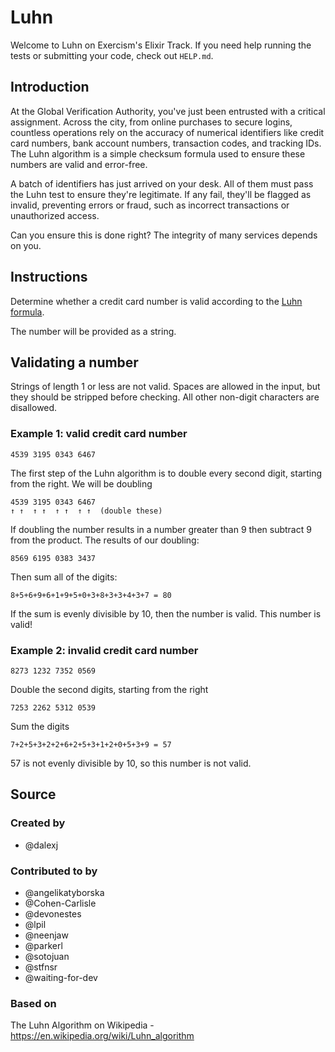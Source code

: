 # Luhn

Welcome to Luhn on Exercism's Elixir Track.
If you need help running the tests or submitting your code, check out `HELP.md`.

## Introduction

At the Global Verification Authority, you've just been entrusted with a critical assignment.
Across the city, from online purchases to secure logins, countless operations rely on the accuracy of numerical identifiers like credit card numbers, bank account numbers, transaction codes, and tracking IDs.
The Luhn algorithm is a simple checksum formula used to ensure these numbers are valid and error-free.

A batch of identifiers has just arrived on your desk.
All of them must pass the Luhn test to ensure they're legitimate.
If any fail, they'll be flagged as invalid, preventing errors or fraud, such as incorrect transactions or unauthorized access.

Can you ensure this is done right? The integrity of many services depends on you.

## Instructions

Determine whether a credit card number is valid according to the [Luhn formula][luhn].

The number will be provided as a string.

## Validating a number

Strings of length 1 or less are not valid.
Spaces are allowed in the input, but they should be stripped before checking.
All other non-digit characters are disallowed.

### Example 1: valid credit card number

```text
4539 3195 0343 6467
```

The first step of the Luhn algorithm is to double every second digit, starting from the right.
We will be doubling

```text
4539 3195 0343 6467
↑ ↑  ↑ ↑  ↑ ↑  ↑ ↑  (double these)
```

If doubling the number results in a number greater than 9 then subtract 9 from the product.
The results of our doubling:

```text
8569 6195 0383 3437
```

Then sum all of the digits:

```text
8+5+6+9+6+1+9+5+0+3+8+3+3+4+3+7 = 80
```

If the sum is evenly divisible by 10, then the number is valid.
This number is valid!

### Example 2: invalid credit card number

```text
8273 1232 7352 0569
```

Double the second digits, starting from the right

```text
7253 2262 5312 0539
```

Sum the digits

```text
7+2+5+3+2+2+6+2+5+3+1+2+0+5+3+9 = 57
```

57 is not evenly divisible by 10, so this number is not valid.

[luhn]: https://en.wikipedia.org/wiki/Luhn_algorithm

## Source

### Created by

- @dalexj

### Contributed to by

- @angelikatyborska
- @Cohen-Carlisle
- @devonestes
- @lpil
- @neenjaw
- @parkerl
- @sotojuan
- @stfnsr
- @waiting-for-dev

### Based on

The Luhn Algorithm on Wikipedia - https://en.wikipedia.org/wiki/Luhn_algorithm